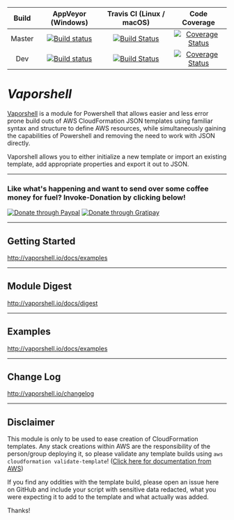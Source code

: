 | Build | AppVeyor (Windows) | Travis CI (Linux / macOS) | Code Coverage |
|:-----:|:------------------:|:--------------------------:|:-------------:|
| Master | [![Build status](https://ci.appveyor.com/api/projects/status/8a4jsfv42tbmlym8/branch/master?svg=true)](https://ci.appveyor.com/project/nferrell/vaporshell/branch/master) |  [![Build Status](https://travis-ci.org/scrthq/Vaporshell.svg?branch=master)](https://travis-ci.org/scrthq/Vaporshell) | [![Coverage Status](https://coveralls.io/repos/github/scrthq/Vaporshell/badge.svg?branch=dev)](https://coveralls.io/github/scrthq/Vaporshell?branch=master) |
| Dev | [![Build status](https://ci.appveyor.com/api/projects/status/8a4jsfv42tbmlym8/branch/dev?svg=true)](https://ci.appveyor.com/project/nferrell/vaporshell/branch/dev) | [![Build Status](https://travis-ci.org/scrthq/Vaporshell.svg?branch=dev)](https://travis-ci.org/scrthq/Vaporshell) | [![Coverage Status](https://coveralls.io/repos/github/scrthq/Vaporshell/badge.svg?branch=dev)](https://coveralls.io/github/scrthq/Vaporshell?branch=dev) |


# *Vaporshell* 

[Vaporshell](http://vaporshell.io/) is a module for Powershell that allows easier and less error prone build outs of AWS CloudFormation JSON templates using familiar syntax and structure to define AWS resources, while simultaneously gaining the capabilities of Powershell and removing the need to work with JSON directly.

Vaporshell allows you to either initialize a new template or import an existing template, add appropriate properties and export it out to JSON.

***

### Like what's happening and want to send over some coffee money for fuel? Invoke-Donation by clicking below!

[![Donate through Paypal](https://img.shields.io/badge/paypal-donate-brightgreen.svg)](https://www.paypal.com/cgi-bin/webscr?cmd=_s-xclick&hosted_button_id=GU6CJMFGVP6ZS) [![Donate through Gratipay](https://img.shields.io/gratipay/user/scrthq.svg)](https://gratipay.com/Vaporshell)

***

## Getting Started

<http://vaporshell.io/docs/examples>

***

## Module Digest

<http://vaporshell.io/docs/digest>

***

## Examples

<http://vaporshell.io/docs/examples>


***

## Change Log

<http://vaporshell.io/changelog>

***

## Disclaimer

This module is only to be used to ease creation of CloudFormation templates. Any stack creations within AWS are the responsibility of the person/group deploying it, so please validate any template builds using `aws cloudformation validate-template`! ([Click here for documentation from AWS](http://docs.aws.amazon.com/cli/latest/reference/cloudformation/validate-template.html))

If you find any oddities with the template build, please open an issue here on GitHub and include your script with sensitive data redacted, what you were expecting it to add to the template and what actually was added.

Thanks!